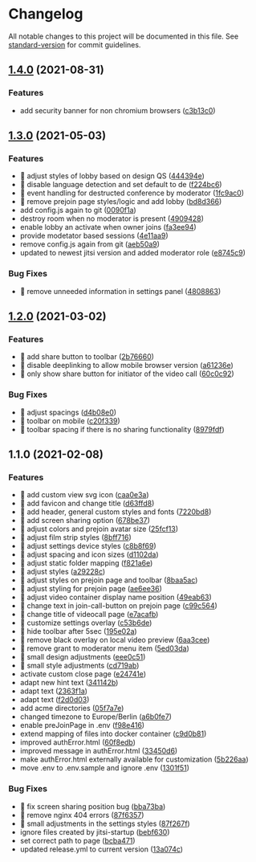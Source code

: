# Changelog

All notable changes to this project will be documented in this file. See [standard-version](https://github.com/conventional-changelog/standard-version) for commit guidelines.

## [1.4.0](https://github.com/CaritasDeutschland/caritas-onlineBeratung-videoBackend/compare/v1.3.0...v1.4.0) (2021-08-31)


### Features

* add security banner for non chromium browsers ([c3b13c0](https://github.com/CaritasDeutschland/caritas-onlineBeratung-videoBackend/commit/c3b13c0fcd8294e9f3e04f0121719306d3f99178))

## [1.3.0](https://github.com/CaritasDeutschland/caritas-onlineBeratung-videoBackend/compare/v1.2.0...v1.3.0) (2021-05-03)


### Features

* 🎸 adjust styles of lobby based on design QS ([444394e](https://github.com/CaritasDeutschland/caritas-onlineBeratung-videoBackend/commit/444394efaf1210c01611b898fb349e7d67f086f6))
* 🎸 disable language detection and set default to de ([f224bc6](https://github.com/CaritasDeutschland/caritas-onlineBeratung-videoBackend/commit/f224bc6505f75806d957e38f301de520dc370fba))
* 🎸 event handling for destructed conference by moderator ([1fc9ac0](https://github.com/CaritasDeutschland/caritas-onlineBeratung-videoBackend/commit/1fc9ac0939c7bb28f3ed401a23d368f48e6461dd))
* 🎸 remove prejoin page styles/logic and add lobby ([bd8d366](https://github.com/CaritasDeutschland/caritas-onlineBeratung-videoBackend/commit/bd8d366e0559db2f3b3a210d17d30ede7de79cf5))
* add config.js again to git ([0090f1a](https://github.com/CaritasDeutschland/caritas-onlineBeratung-videoBackend/commit/0090f1ac320b669c8f8b1d16884351c4bf3b8013))
* destroy room when no moderator is present ([4909428](https://github.com/CaritasDeutschland/caritas-onlineBeratung-videoBackend/commit/49094280d2c7c72354e32bb21f1eb36b2b32e675))
* enable lobby an activate when owner joins ([fa3ee94](https://github.com/CaritasDeutschland/caritas-onlineBeratung-videoBackend/commit/fa3ee94446df8a8a3a39f2c599276f0b21caddb0))
* provide modetator based sessions ([4e11aa9](https://github.com/CaritasDeutschland/caritas-onlineBeratung-videoBackend/commit/4e11aa91676ed0b8231056575974e87871fdfa58))
* remove config.js again from git ([aeb50a9](https://github.com/CaritasDeutschland/caritas-onlineBeratung-videoBackend/commit/aeb50a9d6629990a42510893c65ee1ed3509ee9a))
* updated to newest jitsi version and added moderator role ([e8745c9](https://github.com/CaritasDeutschland/caritas-onlineBeratung-videoBackend/commit/e8745c9383437aae0529c0e13ad383f9014962cc))


### Bug Fixes

* 🐛 remove unneeded information in settings panel ([4808863](https://github.com/CaritasDeutschland/caritas-onlineBeratung-videoBackend/commit/4808863fe8f575d1c13a51a1560d2f8cac38b9e2))

## [1.2.0](https://github.com/CaritasDeutschland/caritas-onlineBeratung-videoBackend/compare/v1.1.0...v1.2.0) (2021-03-02)


### Features

* 🎸 add share button to toolbar ([2b76660](https://github.com/CaritasDeutschland/caritas-onlineBeratung-videoBackend/commit/2b766607fb6088f4d857d0e29a234c45c32f3894))
* 🎸 disable deeplinking to allow mobile browser version ([a61236e](https://github.com/CaritasDeutschland/caritas-onlineBeratung-videoBackend/commit/a61236e9db4344f8f47e10b30f9a95131e20be64))
* 🎸 only show share button for initiator of the video call ([60c0c92](https://github.com/CaritasDeutschland/caritas-onlineBeratung-videoBackend/commit/60c0c929e9946831ed58ecef9f60a77ff82689cd))


### Bug Fixes

* 🐛 adjust spacings ([d4b08e0](https://github.com/CaritasDeutschland/caritas-onlineBeratung-videoBackend/commit/d4b08e0a1822b173f341fbf60ae53d389fc4f0e3))
* 🐛 toolbar on mobile ([c20f339](https://github.com/CaritasDeutschland/caritas-onlineBeratung-videoBackend/commit/c20f339efe890a667a64edbc955495cb336b5a4d))
* 🐛 toolbar spacing if there is no sharing functionality ([8979fdf](https://github.com/CaritasDeutschland/caritas-onlineBeratung-videoBackend/commit/8979fdfbdb053e052514ffa279e41d18a7252da9))

## 1.1.0 (2021-02-08)


### Features

* 🎸 add custom view svg icon ([caa0e3a](https://github.com/CaritasDeutschland/caritas-onlineBeratung-videoBackend/commit/caa0e3a1c6305eadc446b63a1858a55c6507ca93))
* 🎸 add favicon and change title ([d63ffd8](https://github.com/CaritasDeutschland/caritas-onlineBeratung-videoBackend/commit/d63ffd8ebd2c768cd03a3c9468c064e57d3bda82))
* 🎸 add header, general custom styles and fonts ([7220bd8](https://github.com/CaritasDeutschland/caritas-onlineBeratung-videoBackend/commit/7220bd8b525df4d739e701d29d4c5e33503dc176))
* 🎸 add screen sharing option ([678be37](https://github.com/CaritasDeutschland/caritas-onlineBeratung-videoBackend/commit/678be378958a045deb3fab1e3dc721e4abf987f3))
* 🎸 adjust colors and prejoin avatar size ([25fcf13](https://github.com/CaritasDeutschland/caritas-onlineBeratung-videoBackend/commit/25fcf13371d0bc1a5f68ac79d63cada79ef94aa6))
* 🎸 adjust film strip styles ([8bff716](https://github.com/CaritasDeutschland/caritas-onlineBeratung-videoBackend/commit/8bff716b47660709a89507a5e42c76657680f244))
* 🎸 adjust settings device styles ([c8b8f69](https://github.com/CaritasDeutschland/caritas-onlineBeratung-videoBackend/commit/c8b8f69c8f1b3b8b6323a4af205ecf171e90784a))
* 🎸 adjust spacing and icon sizes ([d1102da](https://github.com/CaritasDeutschland/caritas-onlineBeratung-videoBackend/commit/d1102da3ca9fc8c09bfe4abfcccf131ee61f0505))
* 🎸 adjust static folder mapping ([f821a6e](https://github.com/CaritasDeutschland/caritas-onlineBeratung-videoBackend/commit/f821a6ea619248940ecb78018ce73329c63105fd))
* 🎸 adjust styles ([a29228c](https://github.com/CaritasDeutschland/caritas-onlineBeratung-videoBackend/commit/a29228cf633301f430b99840376d7fca5e47a357))
* 🎸 adjust styles on prejoin page and toolbar ([8baa5ac](https://github.com/CaritasDeutschland/caritas-onlineBeratung-videoBackend/commit/8baa5acc11b849c45003a2ddd6f932fb18cfa6e1))
* 🎸 adjust styling for prejoin page ([ae6ee36](https://github.com/CaritasDeutschland/caritas-onlineBeratung-videoBackend/commit/ae6ee369f0191f916bbfd78caa9bdafe572cb6a5))
* 🎸 adjust video container display name position ([49eab63](https://github.com/CaritasDeutschland/caritas-onlineBeratung-videoBackend/commit/49eab637ed96312e3650d3ac3c7534327d22c14b))
* 🎸 change text in join-call-button on prejoin page ([c99c564](https://github.com/CaritasDeutschland/caritas-onlineBeratung-videoBackend/commit/c99c564ea45ca6ee81ebb90340047e63341cdb11))
* 🎸 change title of videocall page ([e7acafb](https://github.com/CaritasDeutschland/caritas-onlineBeratung-videoBackend/commit/e7acafb5a4df148811a15b1aa4af9c083948e15a))
* 🎸 customize settings overlay ([c53b6de](https://github.com/CaritasDeutschland/caritas-onlineBeratung-videoBackend/commit/c53b6dea39e59a0151d0f2336464425734dad533))
* 🎸 hide toolbar after 5sec ([195e02a](https://github.com/CaritasDeutschland/caritas-onlineBeratung-videoBackend/commit/195e02a9f5eaca53680c726e56a754b0b6b4b15b))
* 🎸 remove black overlay on local video preview ([6aa3cee](https://github.com/CaritasDeutschland/caritas-onlineBeratung-videoBackend/commit/6aa3cee9c0347d48d4b75df20df8c948d7b5c977))
* 🎸 remove grant to moderator menu item ([5ed03da](https://github.com/CaritasDeutschland/caritas-onlineBeratung-videoBackend/commit/5ed03da979535127b5ec05fe8d0f8515cc6feae1))
* 🎸 small design adjustments ([eee0c51](https://github.com/CaritasDeutschland/caritas-onlineBeratung-videoBackend/commit/eee0c512d283d3e91e769063542d339240003adb))
* 🎸 small style adjustments ([cd719ab](https://github.com/CaritasDeutschland/caritas-onlineBeratung-videoBackend/commit/cd719ab459fa4d141a09f109265f579ace459079))
* activate custom close page ([e24741e](https://github.com/CaritasDeutschland/caritas-onlineBeratung-videoBackend/commit/e24741e896597562b22576c3773b6345fb0084a6))
* adapt new hint text ([341142b](https://github.com/CaritasDeutschland/caritas-onlineBeratung-videoBackend/commit/341142b934d7ad41684f783f47388c3062369ae5))
* adapt text ([2363f1a](https://github.com/CaritasDeutschland/caritas-onlineBeratung-videoBackend/commit/2363f1aee63c9968b04dbc587df721d685f6a553))
* adapt text ([f2d0d03](https://github.com/CaritasDeutschland/caritas-onlineBeratung-videoBackend/commit/f2d0d03ccea5e5fea96a4ebb871670d0aeaba448))
* add acme directories ([05f7a7e](https://github.com/CaritasDeutschland/caritas-onlineBeratung-videoBackend/commit/05f7a7eb516d657b4525cc465d31ff46a6efb196))
* changed timezone to Europe/Berlin ([a6b0fe7](https://github.com/CaritasDeutschland/caritas-onlineBeratung-videoBackend/commit/a6b0fe745f00bb9b3834809047859ca41095f99d))
* enable preJoinPage in .env ([f98e416](https://github.com/CaritasDeutschland/caritas-onlineBeratung-videoBackend/commit/f98e416e39d2b26b7a4e6ccd271e3e93aca07419))
* extend mapping of files into docker container ([c9d0b81](https://github.com/CaritasDeutschland/caritas-onlineBeratung-videoBackend/commit/c9d0b810bc08429072444174698b1097de80f3e1))
* improved authError.html ([60f8edb](https://github.com/CaritasDeutschland/caritas-onlineBeratung-videoBackend/commit/60f8edb1ce7905eb0ae96d315693811fd7635066))
* improved message in authError.html ([33450d6](https://github.com/CaritasDeutschland/caritas-onlineBeratung-videoBackend/commit/33450d68bf07f7fc758001797acbaa1303d4e33d))
* make authError.html externally available for customization ([5b226aa](https://github.com/CaritasDeutschland/caritas-onlineBeratung-videoBackend/commit/5b226aa3c9e530c80a676ed7bd9574cef6cfa791))
* move .env to .env.sample and ignore .env ([1301f51](https://github.com/CaritasDeutschland/caritas-onlineBeratung-videoBackend/commit/1301f51262ced0178defa922cdea7b8ee6d8ae19))


### Bug Fixes

* 🐛 fix screen sharing position bug ([bba73ba](https://github.com/CaritasDeutschland/caritas-onlineBeratung-videoBackend/commit/bba73ba679492971553f7c360cbc62f7b7ddcd01))
* 🐛 remove nginx 404 errors ([87f6357](https://github.com/CaritasDeutschland/caritas-onlineBeratung-videoBackend/commit/87f635753f302c53228591790c0054eeb1c988cc))
* 🐛 small adjustments in the settings styles ([87f267f](https://github.com/CaritasDeutschland/caritas-onlineBeratung-videoBackend/commit/87f267f937e5a5e1881e07ecad4ee3ce3ae0688d))
* ignore files created by jitsi-startup ([bebf630](https://github.com/CaritasDeutschland/caritas-onlineBeratung-videoBackend/commit/bebf630928d27c56824e9f1091d20dc074d90f9e))
* set correct path to page ([bcba471](https://github.com/CaritasDeutschland/caritas-onlineBeratung-videoBackend/commit/bcba471fc2e8557a4c71e78f09f486f4d03d3074))
* updated release.yml to current version ([13a074c](https://github.com/CaritasDeutschland/caritas-onlineBeratung-videoBackend/commit/13a074c59e5ea88fe3f24f4551ad3d0d28f8ec44))
